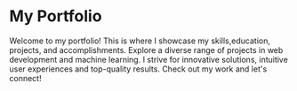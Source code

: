 # My Portfolio
Welcome to my portfolio! This is where I showcase my skills,education, projects, and accomplishments. Explore a diverse range of projects in web development and machine learning. I strive for innovative solutions, intuitive user experiences and top-quality results. Check out my work and let's connect!
